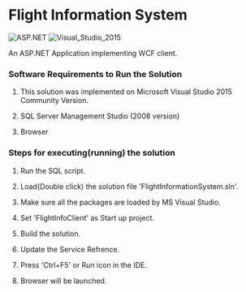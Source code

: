 # Flight Information System
![ASP.NET](https://img.shields.io/badge/ASP.NET-WCF-blue)
![Visual_Studio_2015](https://img.shields.io/badge/Visual_Studio-2015-brightgreen)


An ASP.NET Application implementing WCF client.

### Software Requirements to Run the Solution

1. This solution was implemented on Microsoft Visual Studio 2015 Community Version.

2. SQL Server Management Studio (2008 version)

3. Browser


### Steps for executing(running) the solution

1. Run the SQL script.

2. Load(Double click) the solution file 'FlightInformationSystem.sln'.

3. Make sure all the packages are loaded by MS Visual Studio.

4. Set 'FlightInfoClient' as Start up project.

5. Build the solution.

6. Update the Service Refrence.

7. Press 'Ctrl+F5' or Run icon in the IDE.

8. Browser will be launched.

